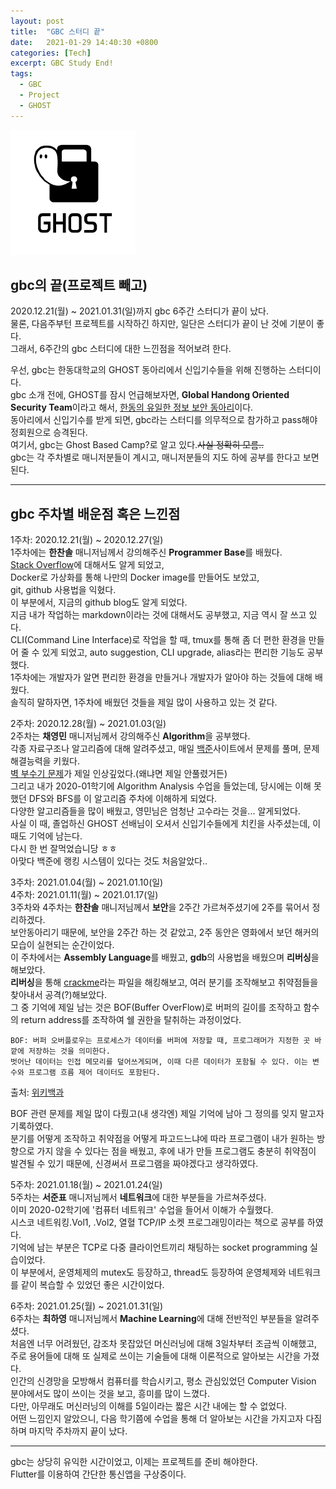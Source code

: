 ```yaml
---
layout: post
title:  "GBC 스터디 끝"
date:   2021-01-29 14:40:30 +0800
categories: [Tech]
excerpt: GBC Study End!
tags:
  - GBC
  - Project
  - GHOST
---
```


![GHOST](/assets/images/ghost_img/ghost.PNG)  

## gbc의 끝(프로젝트 빼고)  

2020.12.21(월) ~ 2021.01.31(일)까지 gbc 6주간 스터디가 끝이 났다.  
물론, 다음주부턴 프로젝트를 시작하긴 하지만, 일단은 스터디가 끝이 난 것에 기분이 좋다.  
그래서, 6주간의 gbc 스터디에 대한 느낀점을 적어보려 한다.  

우선, gbc는 한동대학교의 GHOST 동아리에서 신입기수들을 위해 진행하는 스터디이다.  
gbc 소개 전에, GHOST를 잠시 언급해보자면, **Global Handong Oriented Security Team**이라고 해서, <u>한동의 유일한 정보 보안 동아리</u>이다.  
동아리에서 신입기수를 받게 되면, gbc라는 스터디를 의무적으로 참가하고 pass해야 정회원으로 승격된다.  
여기서, gbc는 Ghost Based Camp?로 알고 있다.~~사실 정확히 모름..~~  
gbc는 각 주차별로 매니저분들이 계시고, 매니저분들의 지도 하에 공부를 한다고 보면 된다.  

---
## gbc 주차별 배운점 혹은 느낀점  

1주차: 2020.12.21(월) ~ 2020.12.27(일)  
1주차에는 **한찬솔** 매니저님께서 강의해주신 **Programmer Base**를 배웠다.  
[Stack Overflow](https://stackoverflow.com/)에 대해서도 알게 되었고,  
Docker로 가상화를 통해 나만의 Docker image를 만들어도 보았고,  
git, github 사용법을 익혔다.  
이 부분에서, 지금의 github blog도 알게 되었다.  
지금 내가 작업하는 markdown이라는 것에 대해서도 공부했고, 지금 역시 잘 쓰고 있다.  
CLI(Command Line Interface)로 작업을 할 때, tmux를 통해 좀 더 편한 환경을 만들어 줄 수 있게 되었고, auto suggestion, CLI upgrade, alias라는 편리한 기능도 공부했다.  
1주차에는 개발자가 알면 편리한 환경을 만들거나 개발자가 알아야 하는 것들에 대해 배웠다.  
솔직히 말하자면, 1주차에 배웠던 것들을 제일 많이 사용하고 있는 것 같다.  

2주차: 2020.12.28(월) ~ 2021.01.03(일)  
2주차는 **채영민** 매니저님께서 강의해주신 **Algorithm**을 공부했다.  
각종 자료구조나 알고리즘에 대해 알려주셨고, 매일 [백준](https://www.acmicpc.net/)사이트에서 문제를 풀며, 문제해결능력을 키웠다.  
[벽 부수기 문제](https://www.acmicpc.net/problem/2206)가 제일 인상깊었다.(왜냐면 제일 안풀렸거든)  
그리고 내가 2020-01학기에 Algorithm Analysis 수업을 들었는데, 당시에는 이해 못했던 DFS와 BFS를 이 알고리즘 주차에 이해하게 되었다.  
다양한 알고리즘들을 많이 배웠고, 영민님은 엄청난 고수라는 것을... 알게되었다.  
사실 이 때, 졸업하신 GHOST 선배님이 오셔서 신입기수들에게 치킨을 사주셨는데, 이 때도 기억에 남는다.  
다시 한 번 잘먹었습니당 ㅎㅎ  
아맞다 백준에 랭킹 시스템이 있다는 것도 처음알았다..  

3주차: 2021.01.04(월) ~ 2021.01.10(일)  
4주차: 2021.01.11(월) ~ 2021.01.17(일)  
3주차와 4주차는 **한찬솔** 매니저님께서 **보안**을 2주간 가르쳐주셨기에 2주를 묶어서 정리하겠다.  
보안동아리기 때문에, 보안을 2주간 하는 것 같았고, 2주 동안은 영화에서 보던 해커의 모습이 실현되는 순간이었다.  
이 주차에서는 **Assembly Language**를 배웠고, **gdb**의 사용법을 배웠으며 **리버싱**을 해보았다.  
**리버싱**을 통해 <u>crackme</u>라는 파일을 해킹해보고, 여러 분기를 조작해보고 취약점들을 찾아내서 공격(?)해보았다.  
그 중 기억에 제일 남는 것은 BOF(Buffer OverFlow)로 버퍼의 길이를 조작하고 함수의 return address를 조작하여 쉘 권한을 탈취하는 과정이었다.  
```  
BOF: 버퍼 오버플로우는 프로세스가 데이터를 버퍼에 저장할 때, 프로그래머가 지정한 곳 바깥에 저장하는 것을 의미한다.
벗어난 데이터는 인접 메모리를 덮어쓰게되며, 이때 다른 데이터가 포함될 수 있다. 이는 변수와 프로그램 흐름 제어 데이터도 포함된다.  
```  
출처: [위키백과](https://ko.wikipedia.org/wiki/%EB%B2%84%ED%8D%BC_%EC%98%A4%EB%B2%84%ED%94%8C%EB%A1%9C)  

BOF 관련 문제를 제일 많이 다뤘고(내 생각엔) 제일 기억에 남아 그 정의를 잊지 말고자 기록하였다.  
분기를 어떻게 조작하고 취약점을 어떻게 파고드느냐에 따라 프로그램이 내가 원하는 방향으로 가지 않을 수 있다는 점을 배웠고, 후에 내가 만들 프로그램도 충분히 취약점이 발견될 수 있기 때문에, 신경써서 프로그램을 짜야겠다고 생각하였다.  

5주차: 2021.01.18(월) ~ 2021.01.24(일)  
5주차는 **서준표** 매니저님께서 **네트워크**에 대한 부분들을 가르쳐주셨다.  
이미 2020-02학기에 '컴퓨터 네트워크' 수업을 들어서 이해가 수월했다.  
시스코 네트워킹.Vol1, .Vol2, 열혈 TCP/IP 소켓 프로그래밍이라는 책으로 공부를 하였다.  
기억에 남는 부분은 TCP로 다중 클라이언트끼리 채팅하는 socket programming 실습이었다.  
이 부분에서, 운영체제의 mutex도 등장하고, thread도 등장하여 운영체제와 네트워크를 같이 복습할 수 있었던 좋은 시간이었다.  

6주차: 2021.01.25(월) ~ 2021.01.31(일)  
6주차는 **최하영** 매니저님께서 **Machine Learning**에 대해 전반적인 부분들을 알려주셨다.  
처음엔 너무 어려웠던, 감조차 못잡았던 머신러닝에 대해 3일차부터 조금씩 이해했고, 주로 용어들에 대해 또 실제로 쓰이는 기술들에 대해 이론적으로 알아보는 시간을 가졌다.  
인간의 신경망을 모방해서 컴퓨터를 학습시키고, 평소 관심있었던 Computer Vision 분야에서도 많이 쓰이는 것을 보고, 흥미를 많이 느꼈다.  
다만, 아무래도 머신러닝의 이해를 5일이라는 짧은 시간 내에는 할 수 없었다.  
어떤 느낌인지 알았으니, 다음 학기쯤에 수업을 통해 더 알아보는 시간을 가지고자 다짐하며 마지막 주차까지 끝이 났다.  

---  

gbc는 상당히 유익한 시간이었고, 이제는 프로젝트를 준비 해야한다.  
Flutter를 이용하여 간단한 통신앱을 구상중이다.  